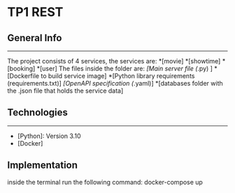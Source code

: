 # TP1 REST

## General Info
***
The project consists of 4 services, the services are:
*[movie]
*[showtime]
*[booking]
*[user]
The files inside the folder are:
*[Main server file (*.py) ]
*[Dockerfile to build service image]
*[Python library requirements (requirements.txt)]
*[OpenAPI specification (*.yaml)]
*[databases folder with the .json file that holds the service data]

## Technologies
***
* [Python]: Version 3.10 
* [Docker]

## Implementation
inside the terminal run the following command:
docker-compose up
